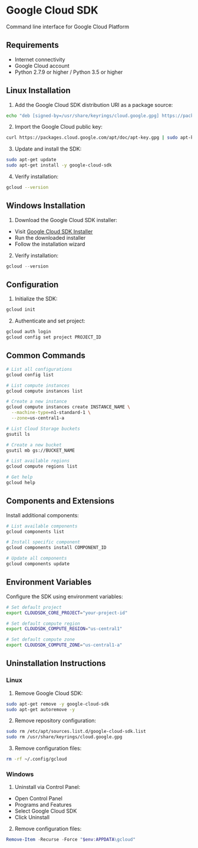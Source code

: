 # Google Cloud SDK

Command line interface for Google Cloud Platform

## Requirements

- Internet connectivity
- Google Cloud account
- Python 2.7.9 or higher / Python 3.5 or higher

## Linux Installation

1. Add the Google Cloud SDK distribution URI as a package source:
```bash
echo "deb [signed-by=/usr/share/keyrings/cloud.google.gpg] https://packages.cloud.google.com/apt cloud-sdk main" | sudo tee -a /etc/apt/sources.list.d/google-cloud-sdk.list
```

2. Import the Google Cloud public key:
```bash
curl https://packages.cloud.google.com/apt/doc/apt-key.gpg | sudo apt-key --keyring /usr/share/keyrings/cloud.google.gpg add -
```

3. Update and install the SDK:
```bash
sudo apt-get update
sudo apt-get install -y google-cloud-sdk
```

4. Verify installation:
```bash
gcloud --version
```

## Windows Installation

1. Download the Google Cloud SDK installer:
- Visit [Google Cloud SDK Installer](https://dl.google.com/dl/cloudsdk/channels/rapid/GoogleCloudSDKInstaller.exe)
- Run the downloaded installer
- Follow the installation wizard

2. Verify installation:
```powershell
gcloud --version
```

## Configuration

1. Initialize the SDK:
```bash
gcloud init
```

2. Authenticate and set project:
```bash
gcloud auth login
gcloud config set project PROJECT_ID
```

## Common Commands

```bash
# List all configurations
gcloud config list

# List compute instances
gcloud compute instances list

# Create a new instance
gcloud compute instances create INSTANCE_NAME \
  --machine-type=n1-standard-1 \
  --zone=us-central1-a

# List Cloud Storage buckets
gsutil ls

# Create a new bucket
gsutil mb gs://BUCKET_NAME

# List available regions
gcloud compute regions list

# Get help
gcloud help
```

## Components and Extensions

Install additional components:

```bash
# List available components
gcloud components list

# Install specific component
gcloud components install COMPONENT_ID

# Update all components
gcloud components update
```

## Environment Variables

Configure the SDK using environment variables:

```bash
# Set default project
export CLOUDSDK_CORE_PROJECT="your-project-id"

# Set default compute region
export CLOUDSDK_COMPUTE_REGION="us-central1"

# Set default compute zone
export CLOUDSDK_COMPUTE_ZONE="us-central1-a"
```

## Uninstallation Instructions

### Linux

1. Remove Google Cloud SDK:
```bash
sudo apt-get remove -y google-cloud-sdk
sudo apt-get autoremove -y
```

2. Remove repository configuration:
```bash
sudo rm /etc/apt/sources.list.d/google-cloud-sdk.list
sudo rm /usr/share/keyrings/cloud.google.gpg
```

3. Remove configuration files:
```bash
rm -rf ~/.config/gcloud
```

### Windows

1. Uninstall via Control Panel:
- Open Control Panel
- Programs and Features
- Select Google Cloud SDK
- Click Uninstall

2. Remove configuration files:
```powershell
Remove-Item -Recurse -Force "$env:APPDATA\gcloud"
``` 